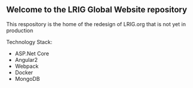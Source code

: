 ## Welcome to the LRIG Global Website repository

This respository is the home of the redesign of LRIG.org that is not yet in production

Technology Stack:
* ASP.Net Core
* Angular2
* Webpack
* Docker
* MongoDB
